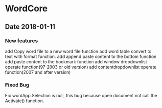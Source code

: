# WordCore
## Date 2018-01-11
### New features
   
   add Copy word file to a new word file function
   add word table convert to text with format function.
   add append paste content to the bottom function
   add paste content to the bookmark function
   add window dropdownlist operate function(97-2003 or old version)
   add contentdropdownlist operate function(2007 and after version)
### Fixed Bug
   Fix wordApp.Selection is null, this bug because open document not call the Activate() function.
